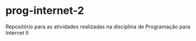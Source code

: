 # prog-internet-2
Repositório para as atividades realizadas na disciplina de Programação para Internet II
